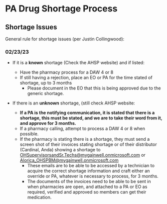 # PA Drug Shortage Process

## Shortage Issues

General rule for shortage issues (per Justin Collingwood): 

### 02/23/23

- If it is a **known** shortage (Check the AHSP website) and if listed:  
  - Have the pharmacy process for a DAW 4 or 8 
  - If still having a rejection, place an EO or PA for the time stated of shortage, up to 3 months 
    - Please document in the EO that this is being approved due to the generic shortage. 

- If there is an **unknown** shortage, (still check AHSP website:
  - **If a PA is the notifying communication, it is stated that there is a shortage, this must be stated, and we are to take their word from it, and approve for 3 months.**
  - If a pharmacy calling, attempt to process a DAW 4 or 8 when possible. 
  - If the pharmacy is stating there is a shortage, they must send a screen shot of their invoices stating shortage or of their distributor (Cardinal, Anda) showing a shortage to OHSupervisorsandSr.Techs@mygainwell.onmicrosoft.com or Alorica_OHSPBM@mygainwell.onmicrosoft.com 
    - These emails are to be able to be accessed by a technician to acquire the correct shortage information and craft either an override or PA, whatever is necessary to process, for 3 months. 
    - The documents of the invoices need to be able to be sent in when pharmacies are open, and attached to a PA or EO as required, verified and approved so members can get their medication. 
